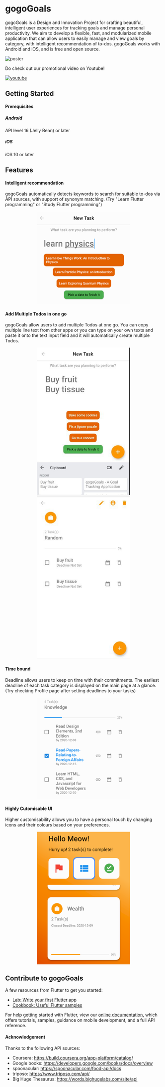 # gogoGoals

gogoGoals is a Design and Innovation Project for crafting beautiful, intelligent user experiences for tracking goals and manage personal productivity. We aim to develop a flexible, fast, and modularized mobile application that can allow users to easily manage and view goals by category, with intelligent recommendation of to-dos. gogoGoals works with Android and iOS, and is free and open source.

<div><img src="https://github.com/NTU-AY2020-DIP-Group-8/gogogoals/blob/master/resources/Final%20poster.png" width="440" alt="poster"/></div>


Do check out our promotional video on Youtube!

<a href="https://youtu.be/U5LhqHcGamQ"><img src="https://real-deal-blog.com/wp-content/uploads/2019/06/watchnow.png" width="280" alt="youtube"/></a>

## Getting Started

#### Prerequisites
##### Android
API level 16 (Jelly Bean) or later

##### iOS
iOS 10 or later

## Features

#### Intelligent recommendation
gogoGoals automatically detects keywords to search for suitable to-dos via API sources, with support of synonym matching.
(Try "Learn Flutter programming" or "Study Flutter programming")

<div align=center><img src="https://github.com/NTU-AY2020-DIP-Group-8/gogogoals/blob/master/resources/recommend.png" width="300" alt="rec"/></div>

#### Add Multiple Todos in one go
gogoGoals allow users to add multiple Todos at one go. You can copy multiple line text from other apps or you can type on your own texts and paste it onto the text input field and it will automatically create multiple Todos.

<div align=center><img src="https://github.com/NTU-AY2020-DIP-Group-8/gogogoals/blob/master/resources/multipleline.jpg" width="300" alt="rec"/></div>
<div align=center><img src="https://github.com/NTU-AY2020-DIP-Group-8/gogogoals/blob/master/resources/multipleline2.jpg" width="300" alt="rec"/></div>

#### Time bound
Deadline allows users to keep on time with their commitments. The earliest deadline of each task category is displayed on the main page at a glance. (Try checking Profile page after setting deadlines to your tasks)

<div align=center><img src="https://github.com/NTU-AY2020-DIP-Group-8/gogogoals/blob/master/resources/sorting.png" width="300" alt="sorting"/></div>

#### Highly Cutomisable UI
Higher customisability allows you to have a personal touch by changing icons and their colours based on your preferences.

<div align=center><img src="https://github.com/NTU-AY2020-DIP-Group-8/gogogoals/blob/master/resources/custom.png" width="300" alt="ui"/></div>

## Contribute to gogoGoals

A few resources from Flutter to get you started:

- [Lab: Write your first Flutter app](https://flutter.dev/docs/get-started/codelab)
- [Cookbook: Useful Flutter samples](https://flutter.dev/docs/cookbook)

For help getting started with Flutter, view our
[online documentation](https://flutter.dev/docs), which offers tutorials,
samples, guidance on mobile development, and a full API reference.

#### Acknowledgement

Thanks to the following API sources:
- Coursera: https://build.coursera.org/app-platform/catalog/
- Google books: https://developers.google.com/books/docs/overview
- spoonacular: https://spoonacular.com/food-api/docs
- triposo: https://www.triposo.com/api/
- Big Huge Thesaurus: https://words.bighugelabs.com/site/api
